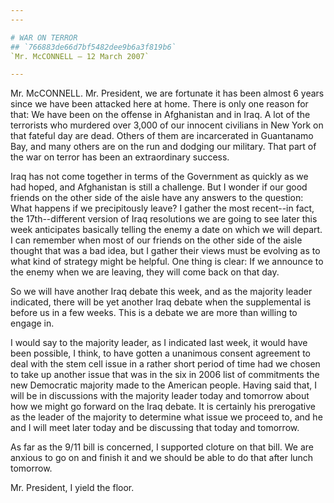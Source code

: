```yaml
---
---

# WAR ON TERROR
## `766883de66d7bf5482dee9b6a3f819b6`
`Mr. McCONNELL — 12 March 2007`

---
```



Mr. McCONNELL. Mr. President, we are fortunate it has been almost 6 
years since we have been attacked here at home. There is only one 
reason for that: We have been on the offense in Afghanistan and in 
Iraq. A lot of the terrorists who murdered over 3,000 of our innocent 
civilians in New York on that fateful day are dead. Others of them are 
incarcerated in Guantanamo Bay, and many others are on the run and 
dodging our military. That part of the war on terror has been an 
extraordinary success.

Iraq has not come together in terms of the Government as quickly as 
we had hoped, and Afghanistan is still a challenge. But I wonder if our 
good friends on the other side of the aisle have any answers to the 
question: What happens if we precipitously leave? I gather the most 
recent--in fact, the 17th--different version of Iraq resolutions we are 
going to see later this week anticipates basically telling the enemy a 
date on which we will depart. I can remember when most of our friends 
on the other side of the aisle thought that was a bad idea, but I 
gather their views must be evolving as to what kind of strategy might 
be helpful. One thing is clear: If we announce to the enemy when we are 
leaving, they will come back on that day.

So we will have another Iraq debate this week, and as the majority 
leader indicated, there will be yet another Iraq debate when the 
supplemental is before us in a few weeks. This is a debate we are more 
than willing to engage in.

I would say to the majority leader, as I indicated last week, it 
would have been possible, I think, to have gotten a unanimous consent 
agreement to deal with the stem cell issue in a rather short period of 
time had we chosen to take up another issue that was in the six in 2006 
list of commitments the new Democratic majority made to the American 
people. Having said that, I will be in discussions with the majority 
leader today and tomorrow about how we might go forward on the Iraq 
debate. It is certainly his prerogative as the leader of the majority 
to determine what issue we proceed to, and he and I will meet later 
today and be discussing that today and tomorrow.

As far as the 9/11 bill is concerned, I supported cloture on that 
bill. We are anxious to go on and finish it and we should be able to do 
that after lunch tomorrow.

Mr. President, I yield the floor.
